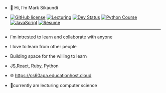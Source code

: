 - 👋 Hi, I’m Mark Sikaundi
- [![GitHub license](https://img.shields.io/badge/license-MIT-blue.svg)](https://raw.githubusercontent.com/StartBootstrap/startbootstrap-sb-admin-2/master/LICENSE)
[![Lecturing](https://img.shields.io/npm/v/startbootstrap-sb-admin-2.svg)](https://www.marksikaundi.me)
[![Dev Status](https://travis-ci.org/StartBootstrap/startbootstrap-sb-admin-2.svg?branch=master)](https://cs60apa.educationhost.cloud/edu)
[![Python Course](https://david-dm.org/StartBootstrap/startbootstrap-sb-admin-2/status.svg)](https://cs60apa.educationhost.cloud)
[![JavaScript](https://david-dm.org/StartBootstrap/startbootstrap-sb-admin-2/dev-status.svg)](https://cs60apa.educationhost.cloud)
[![Resume](https://travis-ci.org/StartBootstrap/startbootstrap-sb-admin-2.svg?branch=master)](https://cs60apa.educationhost.cloud/edu)




  
  <hr>
- i'm intrested to learn and collaborate with anyone
- I love to learn from other people
- Building space for the willing to learn
- JS,React, Ruby, Python
- 🌐 https://cs60apa.educationhost.cloud
- 🚀currently am lecturing computer science
